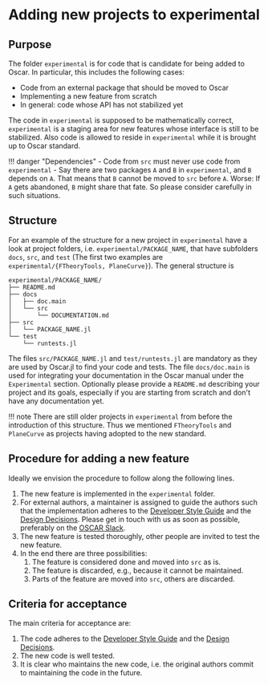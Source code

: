 # Adding new projects to experimental

## Purpose
The folder `experimental` is for code that is candidate for being added to
Oscar. In particular, this includes the following cases:
- Code from an external package that should be moved to Oscar
- Implementing a new feature from scratch
- In general: code whose API has not stabilized yet

The code in `experimental` is supposed to be mathematically correct,
`experimental` is a staging area for new features whose interface is still to
be stabilized. Also code is allowed to reside in `experimental` while it is
brought up to Oscar standard.

!!! danger "Dependencies"
    - Code from `src` must never use code from `experimental`
    - Say there are two packages `A` and `B` in `experimental`, and `B` depends
      on `A`. That means that `B` cannot be moved to `src` before `A`. Worse:
      If `A` gets abandoned, `B` might share that fate. So please consider
      carefully in such situations.

## Structure
For an example of the structure for a new project in `experimental` have a look
at project folders, i.e. `experimental/PACKAGE_NAME`, that have subfolders
`docs`, `src`, and `test` (The first two examples are
`experimental/{FTheoryTools, PlaneCurve}`). The general structure is
```
experimental/PACKAGE_NAME/
├── README.md
├── docs
│   ├── doc.main
│   └── src
│       └── DOCUMENTATION.md
├── src
│   └── PACKAGE_NAME.jl
└── test
    └── runtests.jl
```
The files `src/PACKAGE_NAME.jl` and `test/runtests.jl` are mandatory as they
are used by Oscar.jl to find your code and tests. The file `docs/doc.main` is
used for integrating your documentation in the Oscar manual under the
`Experimental` section. Optionally please provide a `README.md` describing your
project and its goals, especially if you are starting from scratch and don't
have any documentation yet.

!!! note
    There are still older projects in `experimental` from before the
    introduction of this structure. Thus we mentioned `FTheoryTools` and
    `PlaneCurve` as projects having adopted to the new standard.

## Procedure for adding a new feature
Ideally we envision the procedure to follow along the following lines.

1. The new feature is implemented in the `experimental` folder.
2. For external authors, a maintainer is assigned to guide the authors such
   that the implementation adheres to the [Developer Style Guide](@ref) and the
   [Design Decisions](@ref).
   Please get in touch with us as soon as possible, preferably on the [OSCAR
   Slack](https://oscar.computeralgebra.de/community/#slack).
3. The new feature is tested thoroughly, other people are invited to test the
   new feature.
4. In the end there are three possibilities:
   1. The feature is considered done and moved into `src` as is.
   2. The feature is discarded, e.g., because it cannot be maintained.
   3. Parts of the feature are moved into `src`, others are discarded.

## Criteria for acceptance

The main criteria for acceptance are:
1. The code adheres to the [Developer Style Guide](@ref) and the [Design
   Decisions](@ref).
2. The new code is well tested.
3. It is clear who maintains the new code, i.e. the original authors commit to
   maintaining the code in the future.

